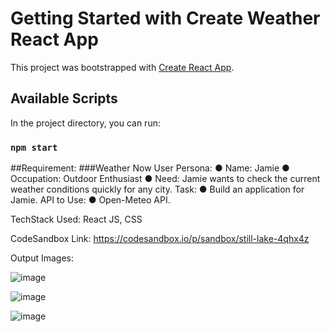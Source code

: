 # Getting Started with Create Weather React App

This project was bootstrapped with [Create React App](https://github.com/facebook/create-react-app).

## Available Scripts

In the project directory, you can run:

### `npm start`

##Requirement:
###Weather Now
User Persona:
● Name: Jamie
● Occupation: Outdoor Enthusiast
● Need: Jamie wants to check the current weather conditions quickly for any city.
Task:
● Build an application for Jamie.
API to Use:
● Open-Meteo API.

TechStack Used: React JS, CSS

CodeSandbox Link: https://codesandbox.io/p/sandbox/still-lake-4qhx4z

Output Images:

![image](https://github.com/user-attachments/assets/3d99ebb5-0eef-4664-9cb5-4808403f52e2)

![image](https://github.com/user-attachments/assets/29d425dd-7469-431e-82f2-e268e1da8bd1)

![image](https://github.com/user-attachments/assets/26ad66e7-bfb5-4a14-8f7c-e12b8ab474c6)




